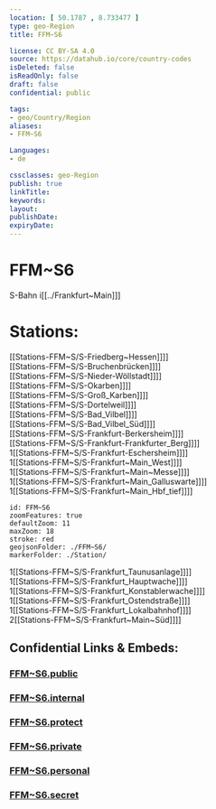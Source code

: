 ```yaml
---
location: [ 50.1787 , 8.733477 ] 
type: geo-Region
title: FFM~S6

license: CC BY-SA 4.0
source: https://datahub.io/core/country-codes
isDeleted: false
isReadOnly: false
draft: false
confidential: public

tags:
- geo/Country/Region
aliases:
- FFM~S6

Languages:
- de

cssclasses: geo-Region
publish: true
linkTitle: 
keywords: 
layout: 
publishDate: 
expiryDate: 
---
```


# FFM~S6

S-Bahn i[[../Frankfurt~Main]]]  

# Stations: 
[[Stations-FFM~S/S-Friedberg~Hessen]]]]  
[[Stations-FFM~S/S-Bruchenbrücken]]]]  
[[Stations-FFM~S/S-Nieder-Wöllstadt]]]]  
[[Stations-FFM~S/S-Okarben]]]]  
[[Stations-FFM~S/S-Groß_Karben]]]]  
[[Stations-FFM~S/S-Dortelweil]]]]  
[[Stations-FFM~S/S-Bad_Vilbel]]]]  
[[Stations-FFM~S/S-Bad_Vilbel_Süd]]]]  
[[Stations-FFM~S/S-Frankfurt-Berkersheim]]]]  
[[Stations-FFM~S/S-Frankfurt-Frankfurter_Berg]]]]  
1[[Stations-FFM~S/S-Frankfurt-Eschersheim]]]]  
1[[Stations-FFM~S/S-Frankfurt~Main_West]]]]  
1[[Stations-FFM~S/S-Frankfurt~Main~Messe]]]]  
1[[Stations-FFM~S/S-Frankfurt~Main_Galluswarte]]]]  
1[[Stations-FFM~S/S-Frankfurt~Main_Hbf_tief]]]]  

```leaflet
id: FFM~S6
zoomFeatures: true 
defaultZoom: 11 
maxZoom: 18
stroke: red
geojsonFolder: ./FFM~S6/
markerFolder: ./Station/
```

1[[Stations-FFM~S/S-Frankfurt_Taunusanlage]]]]  
1[[Stations-FFM~S/S-Frankfurt_Hauptwache]]]]  
1[[Stations-FFM~S/S-Frankfurt_Konstablerwache]]]]  
1[[Stations-FFM~S/S-Frankfurt_Ostendstraße]]]]  
1[[Stations-FFM~S/S-Frankfurt_Lokalbahnhof]]]]  
2[[Stations-FFM~S/S-Frankfurt~Main~Süd]]]]  


## Confidential Links & Embeds: 

### [FFM~S6.public](/_public/\Earth\Continent\Europe\Europe~Central\Germany\Germany~West\Hessen\counties~Hessen\Frankfurt~MainFFM~S6.public.md) 

### [FFM~S6.internal](/_internal/\Earth\Continent\Europe\Europe~Central\Germany\Germany~West\Hessen\counties~Hessen\Frankfurt~MainFFM~S6.internal.md) 

### [FFM~S6.protect](/_protect/\Earth\Continent\Europe\Europe~Central\Germany\Germany~West\Hessen\counties~Hessen\Frankfurt~MainFFM~S6.protect.md) 

### [FFM~S6.private](/_private/\Earth\Continent\Europe\Europe~Central\Germany\Germany~West\Hessen\counties~Hessen\Frankfurt~MainFFM~S6.private.md) 

### [FFM~S6.personal](/_personal/\Earth\Continent\Europe\Europe~Central\Germany\Germany~West\Hessen\counties~Hessen\Frankfurt~MainFFM~S6.personal.md) 

### [FFM~S6.secret](/_secret/\Earth\Continent\Europe\Europe~Central\Germany\Germany~West\Hessen\counties~Hessen\Frankfurt~MainFFM~S6.secret.md)

